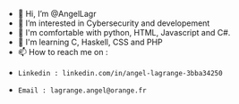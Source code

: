 - 👋 Hi, I’m @AngelLagr
- 👀 I’m interested in Cybersecurity and developement
- 🌱 I'm comfortable with python, HTML, Javascript and C#.
- 🤖 I'm learning C, Haskell, CSS and PHP
- 📫 How to reach me on :
-     Linkedin : linkedin.com/in/angel-lagrange-3bba34250
-     Email : lagrange.angel@orange.fr

<!---
AngelLagr/AngelLagr is a ✨ special ✨ repository because its `README.md` (this file) appears on your GitHub profile.
You can click the Preview link to take a look at your changes.
--->
